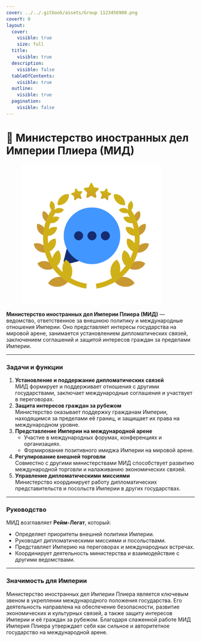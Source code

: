 ```yaml
---
cover: ../../.gitbook/assets/Group 1123456980.png
coverY: 0
layout:
  cover:
    visible: true
    size: full
  title:
    visible: true
  description:
    visible: false
  tableOfContents:
    visible: true
  outline:
    visible: true
  pagination:
    visible: false
---
```


# 🤝 Министерство иностранных дел Империи Плиера (МИД)

<figure><img src="../../.gitbook/assets/Group 1123456982.png" alt="" width="375"><figcaption></figcaption></figure>

**Министерство иностранных дел Империи Плиера (МИД)** — ведомство, ответственное за внешнюю политику и международные отношения Империи. Оно представляет интересы государства на мировой арене, занимается установлением дипломатических связей, заключением соглашений и защитой интересов граждан за пределами Империи.

***

### **Задачи и функции**

1. **Установление и поддержание дипломатических связей**\
   МИД формирует и поддерживает отношения с другими государствами, заключает международные соглашения и участвует в переговорах.
2. **Защита интересов граждан за рубежом**\
   Министерство оказывает поддержку гражданам Империи, находящимся за пределами её границ, и защищает их права на международном уровне.
3. **Представление Империи на международной арене**
   * Участие в международных форумах, конференциях и организациях.
   * Формирование позитивного имиджа Империи на мировой арене.
4. **Регулирование внешней торговли**\
   Совместно с другими министерствами МИД способствует развитию международной торговли и налаживанию экономических связей.
5. **Управление дипломатическими миссиями**\
   Министерство координирует работу дипломатических представительств и посольств Империи в других государствах.

***

### **Руководство**

МИД возглавляет **Рейм-Легат**, который:

* Определяет приоритеты внешней политики Империи.
* Руководит дипломатическими миссиями и посольствами.
* Представляет Империю на переговорах и международных встречах.
* Координирует деятельность министерства и взаимодействие с другими ведомствами.

***

### **Значимость для Империи**

Министерство иностранных дел Империи Плиера является ключевым звеном в укреплении международного положения государства. Его деятельность направлена на обеспечение безопасности, развитие экономических и культурных связей, а также защиту интересов Империи и её граждан за рубежом. Благодаря слаженной работе МИД Империя Плиера утверждает себя как сильное и авторитетное государство на международной арене.

